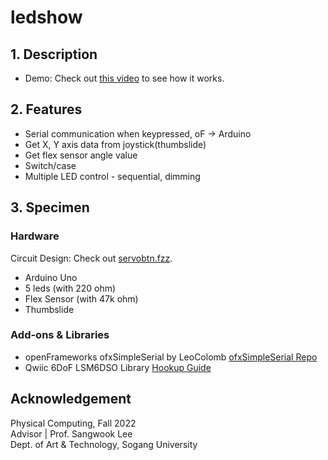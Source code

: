 # ledshow
## 1. Description
- Demo: Check out [this video](https://vimeo.com/756247601) to see how it works.
## 2. Features
- Serial communication when keypressed, oF -> Arduino
- Get X, Y axis data from joystick(thumbslide)
- Get flex sensor angle value
- Switch/case
- Multiple LED control - sequential, dimming
## 3. Specimen
### Hardware
Circuit Design: Check out [servobtn.fzz](https://github.com/chanulee/ledShow/blob/main/led-flex-joystick.fzz).
- Arduino Uno
- 5 leds (with 220 ohm)
- Flex Sensor (with 47k ohm)
- Thumbslide
### Add-ons & Libraries
- openFrameworks ofxSimpleSerial by LeoColomb [ofxSimpleSerial Repo](https://github.com/LeoColomb/ofxSimpleSerial)
- Qwiic 6DoF LSM6DSO Library [Hookup Guide](https://learn.sparkfun.com/tutorials/qwiic-6dof-lsm6dso-breakout-hookup-guide)
## Acknowledgement
Physical Computing, Fall 2022     
Advisor | Prof. Sangwook Lee  
Dept. of Art & Technology, Sogang University






